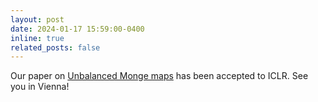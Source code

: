 ```yaml
---
layout: post
date: 2024-01-17 15:59:00-0400
inline: true
related_posts: false
---
```


Our paper on [Unbalanced Monge maps](https://arxiv.org/pdf/2311.15100.pdf) has been accepted to ICLR. See you in Vienna!
